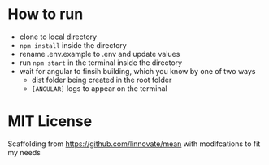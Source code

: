 # How to run 
- clone to local directory 
- ``npm install`` inside the directory
- rename .env.example to .env and update values
- run ``npm start`` in the terminal inside the directory
- wait for angular to finsih building, which you know by one of two ways
  - dist folder being created in the root folder
  - ``[ANGULAR]`` logs to appear on the terminal

# MIT License

Scaffolding from https://github.com/linnovate/mean with modifcations to fit my needs